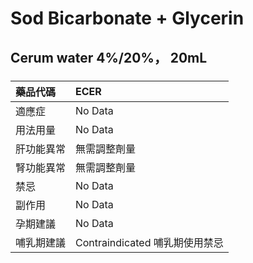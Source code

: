 # Sod Bicarbonate + Glycerin

## Cerum water 4%/20%， 20mL

##### 

| 藥品代碼   | ECER                           |
|:-----------|:-------------------------------|
| 適應症     | No Data                        |
| 用法用量   | No Data                        |
| 肝功能異常 | 無需調整劑量                   |
| 腎功能異常 | 無需調整劑量                   |
| 禁忌       | No Data                        |
| 副作用     | No Data                        |
| 孕期建議   | No Data                        |
| 哺乳期建議 | Contraindicated 哺乳期使用禁忌 |

